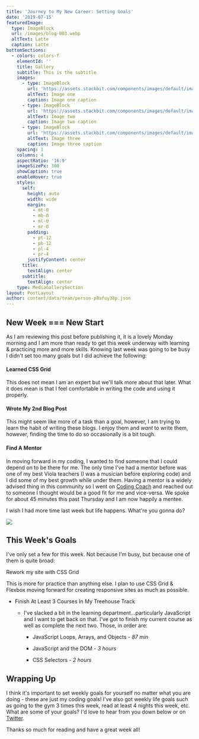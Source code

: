 ```yaml
---
title: 'Journey to My New Career: Setting Goals'
date: '2019-07-15'
featuredImage:
  type: ImageBlock
  url: /images/blog-003.webp
  altText: Latte
  caption: Latte
bottomSections:
  - colors: colors-f
    elementId: ''
    title: Gallery
    subtitle: This is the subtitle
    images:
      - type: ImageBlock
        url: 'https://assets.stackbit.com/components/images/default/image-1.jpeg'
        altText: Image one
        caption: Image one caption
      - type: ImageBlock
        url: 'https://assets.stackbit.com/components/images/default/image-2.jpeg'
        altText: Image two
        caption: Image two caption
      - type: ImageBlock
        url: 'https://assets.stackbit.com/components/images/default/image-3.jpeg'
        altText: Image three
        caption: Image three caption
    spacing: 1
    columns: 4
    aspectRatio: '16:9'
    imageSizePx: 300
    showCaption: true
    enableHover: true
    styles:
      self:
        height: auto
        width: wide
        margin:
          - mt-0
          - mb-0
          - ml-0
          - mr-0
        padding:
          - pt-12
          - pb-12
          - pl-4
          - pr-4
        justifyContent: center
      title:
        textAlign: center
      subtitle:
        textAlign: center
    type: MediaGallerySection
layout: PostLayout
author: content/data/team/person-p8afuy38p.json
---
```

## New Week === New Start

As I am reviewing this post before publishing it, it is a lovely Monday morning and I am more than ready to get this week underway with learning & practicing more and more skills. Knowing last week was going to be busy I didn't set too many goals but I did achieve the following:

#### Learned CSS Grid

This does not mean I am an expert but we'll talk more about that later. What it does mean is that I feel comfortable in writing the code and using it properly.

#### Wrote My 2nd Blog Post

This might seem like more of a task than a goal, however, I am trying to learn the habit of writing these blogs. I enjoy them and *want* to write them, however, finding the time to do so occasionally is a bit tough.

#### &#xA;Find A Mentor

In moving forward in my coding, I wanted to find someone that I could depend on to be there for me. The only time I've had a mentor before was one of my best Viola teachers (I was a musician before exploring code) and I did some of my best growth while under them. Having a mentor is a widely advised thing in this community so I went on [Coding Coach](https://codingcoach.io/) and reached out to someone I thought would be a good fit for me and vice-versa. We spoke for about 45 minutes this past Thursday and I am now happily a mentee.

I wish I had more time last week but life happens. What're you gonna do?

![](/images/blog-003\_01.jpeg)

## This Week's Goals

I've only set a few for this week. Not because I'm busy, but because one of them is quite broad:

Rework my site with CSS Grid

This is more for practice than anything else. I plan to use CSS Grid & Flexbox moving forward for creating responsive sites as much as possible.

*   Finish At Least 3 Courses In My Treehouse Track

    *   I've slacked a bit in the learning department...particularly JavaScript and I want to get back on that. I've got to finish my current course as well as complete the next two. Those, in order are:

        *   JavaScript Loops, Arrays, and Objects - *87 min*

        *   JavaScript and the DOM - *3 hours*

        *   CSS Selectors - *2 hours*

## Wrapping Up

I think it's important to set weekly goals for yourself no matter what you are doing - these are just my coding goals! I've also got weekly life goals such as going to the gym 3 times this week, read at least 4 nights this week, etc. What are some of your goals? I'd love to hear from you down below or on [Twitter](https://twitter.com/TheRyanFurrer).

Thanks so much for reading and have a great week all!
